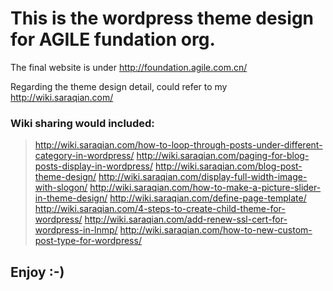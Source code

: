 # This is the wordpress theme design for AGILE fundation org.
The final website is under http://foundation.agile.com.cn/

Regarding the theme design detail, could refer to my http://wiki.saraqian.com/

### Wiki sharing would included:
> http://wiki.saraqian.com/how-to-loop-through-posts-under-different-category-in-wordpress/
> http://wiki.saraqian.com/paging-for-blog-posts-display-in-wordpress/
> http://wiki.saraqian.com/blog-post-theme-design/
> http://wiki.saraqian.com/display-full-width-image-with-slogon/
> http://wiki.saraqian.com/how-to-make-a-picture-slider-in-theme-design/
> http://wiki.saraqian.com/define-page-template/
> http://wiki.saraqian.com/4-steps-to-create-child-theme-for-wordpress/
> http://wiki.saraqian.com/add-renew-ssl-cert-for-wordpress-in-lnmp/
> http://wiki.saraqian.com/how-to-new-custom-post-type-for-wordpress/

## Enjoy :-)




